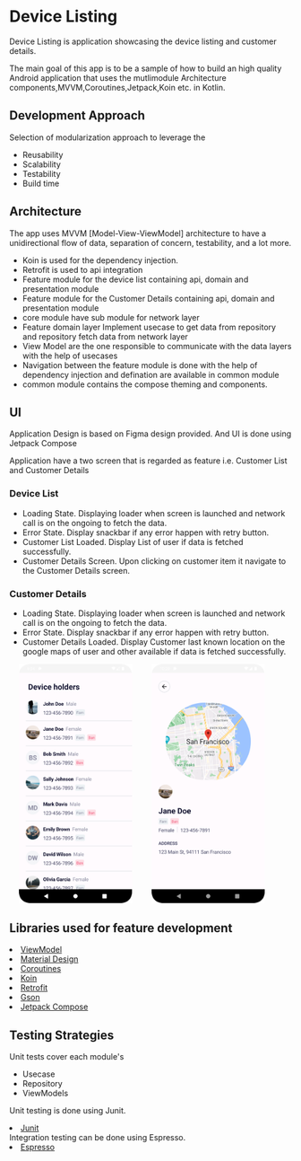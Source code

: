# Device Listing

Device Listing is application showcasing the device listing and customer details.

The main goal of this app is to be a sample of how to build an high quality Android application that uses the mutlimodule Architecture components,MVVM,Coroutines,Jetpack,Koin etc. in Kotlin.

## Development Approach
Selection of modularization approach to leverage the
- Reusability
- Scalability
- Testability
- Build time

## Architecture
The app uses MVVM [Model-View-ViewModel] architecture to have a unidirectional flow of data, separation of concern, testability, and a lot more.
- Koin is used for the dependency injection.
- Retrofit is used to api integration
- Feature module for the device list containing api, domain and presentation module
- Feature module for the Customer Details containing api, domain and presentation module
- core module have sub module for network layer
- Feature domain layer Implement usecase to get data from repository and repository fetch data from network layer
- View Model are the one responsible to communicate with the data layers with the help of usecases
- Navigation between the feature module is done with the help of dependency injection and defination are available in common module
- common module contains the compose theming and components. 

## UI
Application Design is based on Figma design provided. And UI is done using Jetpack Compose

Application have a two screen that is regarded as feature i.e. Customer List and Customer Details

### Device List
- Loading State. Displaying loader when screen is launched and network call is on the ongoing to fetch the data.
- Error State. Display snackbar if any error happen with retry button.
- Customer List Loaded. Display List of user if data is fetched successfully.
- Customer Details Screen. Upon clicking on customer item it navigate to the Customer Details screen.

### Customer Details
- Loading State. Displaying loader when screen is launched and network call is on the ongoing to fetch the data.
- Error State. Display snackbar if any error happen with retry button.
- Customer Details Loaded. Display Customer last known location on the google maps of user and other available if data is fetched successfully.


<p align="center">
  <img  src="./screens/main.png" width="40%">
&nbsp; &nbsp; &nbsp; &nbsp;
  <img  src="./screens/details.png" width="40%">
&nbsp; &nbsp; &nbsp; &nbsp;
</p>


## Libraries used for feature development

<li><a href="https://developer.android.com/topic/libraries/architecture/viewmodel">ViewModel</a></li>
<li><a href="https://material.io/develop/android/docs/getting-started/">Material Design</a></li>
<li><a href="https://developer.android.com/kotlin/coroutines">Coroutines</a></li>
<li><a href="https://insert-koin.io/">Koin</a></li>
<li><a href="https://square.github.io/retrofit/">Retrofit</a></li>
<li><a href="https://github.com/google/gson">Gson</a></li>
<li><a href="https://developer.android.com/jetpack/compose">Jetpack Compose</a></li>


## Testing Strategies

Unit tests cover each module's 

- Usecase
- Repository
- ViewModels

Unit testing is done using Junit.
<li><a href="https://github.com/junit-team/junit4">Junit</a></li>
Integration testing can be done using Espresso.
<li><a href="https://developer.android.com/training/testing/espresso">Espresso</a></li>